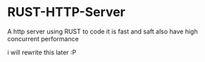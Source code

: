 # RUST-HTTP-Server
A http server using RUST to code it is fast and saft also have high concurrent performance

i will rewrite this later :P
